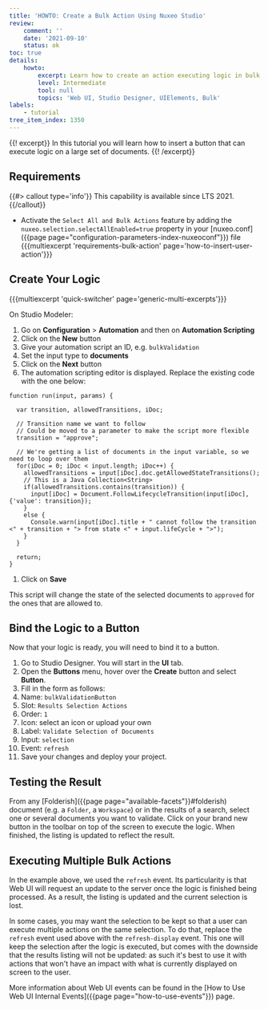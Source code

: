```yaml
---
title: 'HOWTO: Create a Bulk Action Using Nuxeo Studio'
review:
    comment: ''
    date: '2021-09-10'
    status: ok
toc: true
details:
    howto:
        excerpt: Learn how to create an action executing logic in bulk using Nuxeo Studio Designer
        level: Intermediate
        tool: null
        topics: 'Web UI, Studio Designer, UIElements, Bulk'
labels:
    - tutorial
tree_item_index: 1350
---
```


{{! excerpt}}
In this tutorial you will learn how to insert a button that can execute logic on a large set of documents.
{{! /excerpt}}

## Requirements

{{#> callout type='info'}}
This capability is available since LTS 2021.
{{/callout}}

- Activate the `Select All and Bulk Actions` feature by adding the `nuxeo.selection.selectAllEnabled=true` property in your [nuxeo.conf]({{page page="configuration-parameters-index-nuxeoconf"}}) file 
{{{multiexcerpt 'requirements-bulk-action' page='how-to-insert-user-action'}}}

## Create Your Logic

{{{multiexcerpt 'quick-switcher' page='generic-multi-excerpts'}}}

On Studio Modeler:
1. Go on **Configuration** > **Automation** and then on **Automation Scripting**
1. Click on the **New** button
1. Give your automation script an ID, e.g. `bulkValidation`
1. Set the input type to **documents**
1. Click on the **Next** button
1. The automation scripting editor is displayed. Replace the existing code with the one below:
```
function run(input, params) {

  var transition, allowedTransitions, iDoc;

  // Transition name we want to follow  
  // Could be moved to a parameter to make the script more flexible
  transition = "approve";

  // We're getting a list of documents in the input variable, so we need to loop over them
  for(iDoc = 0; iDoc < input.length; iDoc++) {
  	allowedTransitions = input[iDoc].doc.getAllowedStateTransitions();
    // This is a Java Collection<String>
    if(allowedTransitions.contains(transition)) {
      input[iDoc] = Document.FollowLifecycleTransition(input[iDoc], {'value': transition});
    }
    else {
      Console.warn(input[iDoc].title + " cannot follow the transition <" + transition + "> from state <" + input.lifeCycle + ">");
    }
  }

  return;
}
```
1. Click on **Save**

This script will change the state of the selected documents to `approved` for the ones that are allowed to.

## Bind the Logic to a Button

Now that your logic is ready, you will need to bind it to a button.

1. Go to Studio Designer. You will start in the **UI** tab.
1. Open the **Buttons** menu, hover over the **Create** button and select **Button**.
1. Fill in the form as follows:
  1. Name: `bulkValidationButton`
  1. Slot: `Results Selection Actions`
  1. Order: `1`
  1. Icon: select an icon or upload your own
  1. Label: `Validate Selection of Documents`
  1. Input: `selection`
  1. Event: `refresh`
1. Save your changes and deploy your project.

## Testing the Result

From any [Folderish]({{page page="available-facets"}}#folderish) document (e.g. a `Folder`, a `Workspace`) or in the results of a search, select one or several documents you want to validate. Click on your brand new button in the toolbar on top of the screen to execute the logic. When finished, the listing is updated to reflect the result.

## Executing Multiple Bulk Actions

In the example above, we used the `refresh` event. Its particularity is that Web UI will request an update to the server once the logic is finished being processed. As a result, the listing is updated and the current selection is lost.

In some cases, you may want the selection to be kept so that a user can execute multiple actions on the same selection. To do that, replace the `refresh` event used above with the `refresh-display` event. This one will keep the selection after the logic is executed, but comes with the downside that the results listing will not be updated: as such it's best to use it with actions that won't have an impact with what is currently displayed on screen to the user.

More information about Web UI events can be found in the [How to Use Web UI Internal Events]({{page page="how-to-use-events"}}) page.
